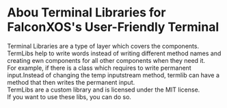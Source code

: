 # Abou Terminal Libraries for FalconXOS's User-Friendly Terminal

Terminal Libraries are a type of layer which covers the components.
<br>
TermLibs help to write words instead of writing different method names and creating ewn components for all other components when they need it.
<br>
For example, if there is a class which requires to write permanent input.Instead of changing the temp inputstream method, termlib can have a method that then writes the permanent input.
<br>
TermLibs are a custom library and is licensed under the MIT license.
<br>
If you want to use these libs, you can do so.
